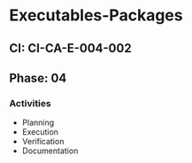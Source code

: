 # Executables-Packages

## CI: CI-CA-E-004-002
## Phase: 04

### Activities
- Planning
- Execution
- Verification
- Documentation
